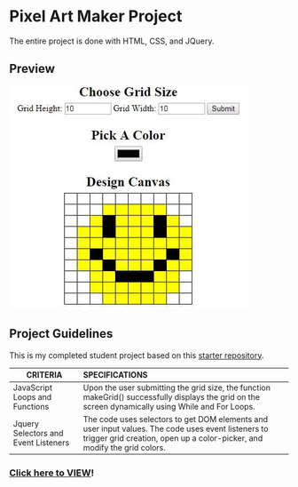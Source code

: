 # Pixel Art Maker Project
The entire project is done with HTML, CSS, and JQuery.

## Preview
![Pixel Art](https://github.com/riskymind/Pixel-Art-Maker/blob/master/sample.JPG "Pixel Art")

## Project Guidelines
This is my completed student project based on this [starter repository](https://github.com/udacity/project-pixel-art-maker-starter).

| CRITERIA  | SPECIFICATIONS |
|-----------|:---------------------|
|JavaScript Loops and Functions |  Upon the user submitting the grid size, the function makeGrid() successfully displays the grid on the screen dynamically using While and For Loops.|
|Jquery Selectors and Event Listeners | The code uses selectors to get DOM elements and user input values. The code uses event listeners to trigger grid creation, open up a color-picker, and modify the grid colors. |

### [Click here to VIEW](https://riskymind.github.io/Pixel-Art-Maker/)!
